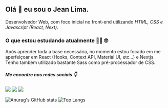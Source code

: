 ## Olá 👋 eu sou o Jean Lima.

Desenvolvedor Web, com foco inicial no front-end utilizando *HTML, CSS e Javascript (React, Next)*.

### O que estou estudando atualmente :man_technologist: :nerd_face:
Após aprender toda a base necessária, no momento estou focado em me aperfeiçoar em React (Hooks, Context API, Material UI, etc...) e Nextjs. Tenho também utilizado bastante Sass como pré-processador de CSS.

##### Me encontre nas redes sociais :point_down:

<a href="https://linkedin.com/in/jeanlimadev" target="_blank"><img src="https://img.shields.io/badge/LinkedIn-0077B5?style=for-the-badge&logo=linkedin&logoColor=white" /></a> <a href="https://t.me/jeanlimadev" target="_blank"><img src="https://img.shields.io/badge/Telegram-2CA5E0?style=for-the-badge&logo=telegram&logoColor=white" /></a> <a href="#" target="_blank"><img src="https://img.shields.io/badge/Discord-7289DA?style=for-the-badge&logo=discord&logoColor=white" /></a>

![Anurag's GitHub stats](https://github-readme-stats.vercel.app/api?username=jeanlimadev&show_icons=true&theme=radical) ![Top Langs](https://github-readme-stats.vercel.app/api/top-langs/?username=jeanlimadev&layout=compact&theme=radical)
